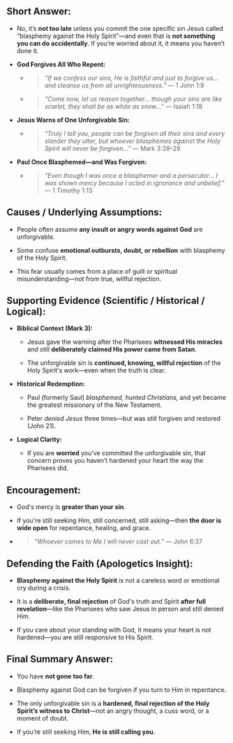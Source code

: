 ## Short Answer:

- No, it’s **not too late** unless you commit the one specific sin Jesus called “blasphemy against the Holy Spirit”—and even that is **not something you can do accidentally**. If you’re worried about it, it means you haven’t done it.

- **God Forgives All Who Repent:**
    
    - > _“If we confess our sins, He is faithful and just to forgive us… and cleanse us from all unrighteousness.”_ — 1 John 1:9
        
    - > _“Come now, let us reason together… though your sins are like scarlet, they shall be as white as snow…”_ — Isaiah 1:18
        
- **Jesus Warns of One Unforgivable Sin:**
    
    - > _“Truly I tell you, people can be forgiven all their sins and every slander they utter, but whoever blasphemes against the Holy Spirit will never be forgiven…”_ — Mark 3:28–29
        
- **Paul Once Blasphemed—and Was Forgiven:**
    
    - > _“Even though I was once a blasphemer and a persecutor… I was shown mercy because I acted in ignorance and unbelief.”_ — 1 Timothy 1:13

## Causes / Underlying Assumptions:

- People often assume **any insult or angry words against God** are unforgivable.
    
- Some confuse **emotional outbursts, doubt, or rebellion** with blasphemy of the Holy Spirit.
    
- This fear usually comes from a place of guilt or spiritual misunderstanding—not from true, willful rejection.

## Supporting Evidence (Scientific / Historical / Logical):

- **Biblical Context (Mark 3):**
    
    - Jesus gave the warning after the Pharisees **witnessed His miracles** and still **deliberately claimed His power came from Satan**.
        
    - The unforgivable sin is **continued, knowing, willful rejection** of the Holy Spirit's work—even when the truth is clear.
        
- **Historical Redemption:**
    
    - Paul (formerly Saul) _blasphemed, hunted Christians,_ and yet became the greatest missionary of the New Testament.
        
    - Peter _denied Jesus_ three times—but was still forgiven and restored (John 21).
        
- **Logical Clarity:**
    
    - If you are **worried** you’ve committed the unforgivable sin, that concern proves you haven’t hardened your heart the way the Pharisees did.

## Encouragement:

- God's mercy is **greater than your sin**.
    
- If you're still seeking Him, still concerned, still asking—then **the door is wide open** for repentance, healing, and grace.
    
- > _“Whoever comes to Me I will never cast out.”_ — John 6:37

## Defending the Faith (Apologetics Insight):

- **Blasphemy against the Holy Spirit** is not a careless word or emotional cry during a crisis.
    
- It is a **deliberate, final rejection** of God's truth and Spirit **after full revelation**—like the Pharisees who saw Jesus in person and still denied Him.
    
- If you care about your standing with God, it means your heart is not hardened—you are still responsive to His Spirit.

## Final Summary Answer:

- You have **not gone too far**.
    
- Blasphemy against God can be forgiven if you turn to Him in repentance.
    
- The only unforgivable sin is a **hardened, final rejection of the Holy Spirit’s witness to Christ**—not an angry thought, a cuss word, or a moment of doubt.
    
- If you’re still seeking Him, **He is still calling you.**